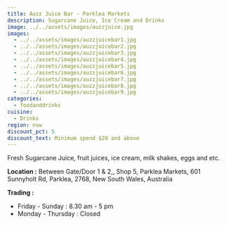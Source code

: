 ```yaml
---
title: Auzz Juice Bar - Parklea Markets
description: Sugarcane Juice, Ice Cream and Drinks
image: ../../assets/images/auzzjuice.jpg
images:
  - ../../assets/images/auzzjuicebar1.jpg
  - ../../assets/images/auzzjuicebar2.jpg
  - ../../assets/images/auzzjuicebar3.jpg
  - ../../assets/images/auzzjuicebar4.jpg
  - ../../assets/images/auzzjuicebar5.jpg
  - ../../assets/images/auzzjuicebar6.jpg
  - ../../assets/images/auzzjuicebar7.jpg
  - ../../assets/images/auzzjuicebar8.jpg
  - ../../assets/images/auzzjuicebar9.jpg
categories:
  - foodanddrinks
cuisine:
  - Drinks
region: nsw
discount_pct: 5
discount_text: Minimum spend $20 and above
---
```


Fresh Sugarcane Juice, fruit juices, ice cream, milk shakes, eggs and etc.

**Location :** Between Gate/Door 1 & 2,, Shop 5, Parklea Markets, 601 Sunnyholt Rd, Parklea, 2768, New South Wales, Australia

**Trading :**

- Friday - Sunday : 8.30 am - 5 pm
- Monday - Thursday : Closed
